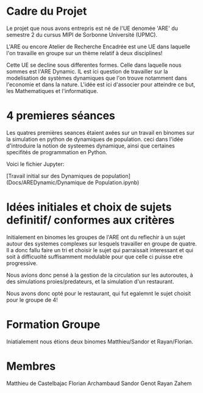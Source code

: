 # Cadre du Projet

Le projet que nous avons entrepris est né de l'UE denomée 'ARE' du semestre 2 du cursus MIPI de Sorbonne Université (UPMC).

L'ARE ou encore Atelier de Recherche Encadrée est une UE dans laquelle l'on travaille en groupe sur un thème relatif à deux disciplines!

Cette UE se decline sous differentes formes. Celle dans laquelle nous sommes est l'ARE Dynamic. IL est ici question de travailler sur la modelisation de systèmes dynamiques que l'on trouve notamment dans l'economie et dans la nature. L'idée est ici d'associer pour atteindre ce but, les Mathematiques et l'informatique.

# 4 premieres séances

Les quatres premières seances étaient axées sur un travail en binomes sur la simulation en python de dynamiques de population. ceci dans l'idée d'introduire la notion de systeemes dynamique, ainsi que certaines specifités de programmation en Python.

Voici le fichier Jupyter:

[Travail initial sur des Dynamiques de population](Docs/AREDynamic/Dynamique de Population.ipynb)

# Idées initiales et choix de sujets definitif/ conformes aux critères

Initialement en binomes les groupes de l'ARE ont du reflechir à un sujet autour des systemes complexes sur lesquels travailler en groupe de quatre. Il a donc fallu faire un tri et choisir le sujet qui parraissait interessant et qui soit à difficuolté suffisamment modulable pour que celle ci puisse etre progressive.

Nous avions donc pensé à la gestion de la circulation sur les autoroutes, à des simulations proies/predateurs, et la simulation d'un restaurant.

Nous avons donc opté pour le restaurant, qui fut egalemnt le sujet choisit pour le groupe de 4!


# Formation Groupe

Iniatialement nous étions deux binomes Matthieu/Sandor et Rayan/Florian.


# Membres

Matthieu de Castelbajac
Florian Archambaud
Sandor Genot
Rayan Zahem
